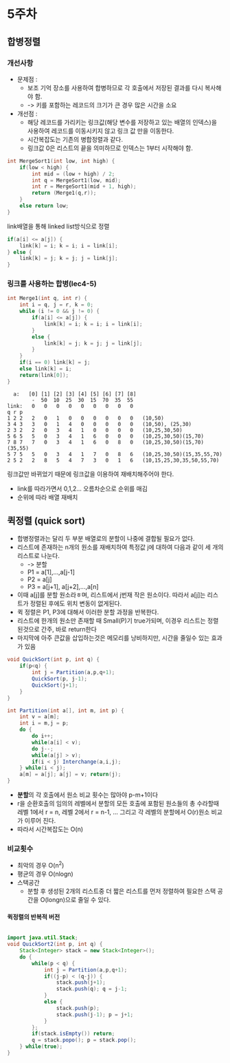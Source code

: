 # 5주차

## 합병정렬

### 개선사항

- 문제점 :
  - 보조 기억 장소를 사용하여 합병하므로 각 호출에서 저장된 결과를 다시 복사해야 함.
  - -> 키를 포함하는 레코드의 크기가 큰 경우 많은 시간을 소요
- 개선점 :
  - 해당 레코드를 가리키는 링크값(해당 변수를 저장하고 있는 배열의 인덱스)을 사용하여 레코드를 이동시키지 않고 링크 값 만을 이동한다.
  - 시간복잡도는 기존의 병합정렬과 같다.
  - 링크값 0은 리스트의 끝을 의미하므로 인덱스는 1부터 시작해야 함.

```c
int MergeSort1(int low, int high) {
    if(low < high) {
        int mid = (low + high) / 2;
        int q = MergeSort1(low, mid);
        int r = MergeSort1(mid + 1, high);
        return (Merge1(q,r));
    }
    else return low;
}
```
link배열을 통해 linked list방식으로 정렬
```c
if(a[i] <= a[j]) {
    link[k] = i; k = i; i = link[i];
} else {
    link[k] = j; k = j; j = link[j];
}
```

### 링크를 사용하는 합병(lec4-5)
```c
int Merge1(int q, int r) {
    int i = q, j = r, k = 0;
    while (i != 0 && j != 0) {
        if(a[i] <= a[j]) {
            link[k] = i; k = i; i = link[i];
        }
        else {
            link[k] = j; k = j; j = link[j];
        }
    }
    if(i == 0) link[k] = j;
    else link[k] = i; 
    return(link[0]);
}
```


```
  a:   [0] [1] [2] [3] [4] [5] [6] [7] [8]
​        -  50  10  25  30  15  70  35  55
link:   0   0   0   0   0   0   0   0   0
q r p
1 2 2   2   0   1   0   0   0   0   0   0   (10,50)
3 4 3   3   0   1   4   0   0   0   0   0   (10,50), (25,30)
2 3 2   2   0   3   4   1   0   0   0   0   (10,25,30,50)
5 6 5   5   0   3   4   1   6   0   0   0   (10,25,30,50)(15,70)
7 8 7   7   0   3   4   1   6   0   8   0   (10,25,30,50)(15,70)(35,55)
5 7 5   5   0   3   4   1   7   0   8   6   (10,25,30,50)(15,35,55,70)
2 5 2   2   8   5   4   7   3   0   1   6   (10,15,25,30,35,50,55,70)
```

링크값만 바뀌었기 때문에 링크값을 이용하여 재배치해주어야 한다.

- link를 따라가면서 0,1,2... 오름차순으로 순위를 매김
- 순위에 따라 배열 재배치

## 퀵정렬 (quick sort)

- 합병정렬과는 달리 두 부분 배열로의 분할이 나중에 결합될 필요가 없다.
- 리스트에 존재하는 n개의 원소를 재배치하여 특정값 j에 대하여 다음과 같이 세 개의 리스트로 나눈다.
  - -> 분할
  - P1 = a[1],...,a[j-1]
  - P2 = a[j]
  - P3 = a[j+1], a[j+2],...,a[n]
- 이때 a[j]를 분할 원소라ㅎ며, 리스트에서 j번재 작은 원소이다. 따라서 a[j]는 리스트가 정렬된 후에도 위치 변동이 없게된다.
- 퀵 정렬은 P1, P3에 대해서 이러한 분할 과정을 반복한다.
- 리스트에 한개의 원소만 존재할 때 Small(P)기 true가되며, 이경우 리스트는 정렬된것으로 간주, 바로 return한다
- 마지막에 아주 큰값을 삽입하는것은 메모리를 낭비하지만, 시간을 줄일수 있는 효과가 있음

```java
void QuickSort(int p, int q) {
    if(p<q) {
        int j = Partition(a,p,q+1);
        QuickSort(p, j-1);
        QuickSort(j+1);
    }
}

int Partition(int a[], int m, int p) {
    int v = a[m];
    int i = m,j = p;
    do {
        do i++;
        while(a[i] < v);
        do j--;
        while(a[j] > v);
        if(i < j) Interchange(a,i,j);
    } while(i < j);
    a[m] = a[j]; a[j] = v; return(j);
}
```

- **분할**의 각 호출에서 원소 비교 횟수는 많아야 p-m+1이다
- r을 순환호출의 임의의 레벨에서 분할의 모든 호출에 포함된 원소들의 총 수라할때 레벨 1에서 r = n, 레벨 2에서 r = n-1, ... 그리고 각 레벨의 분할에서 O(r)원소 비교가 이루어 진다.
- 따라서 시간복잡도는 O(n)

### 비교횟수

- 최악의 경우 O(n<sup>2</sup>)
- 평균의 경우 O(nlogn)
- 스택공간
  - 분할 후 생성된 2개의 리스트중 더 짧은 리스트를 먼저 정렬하여 필요한 스택 공간을 O(longn)으로 줄일 수 있다.


#### 퀵정렬의 반복적 버전
```java

import java.util.Stack;
void QuickSort2(int p, int q) {
    Stack<Integer> stack = new Stack<Integer>();
    do {
        while(p < q) {
            int j = Partition(a,p,q+1);
            if((j-p) < (q-j)) {
                stack.push(j+1);
                stack.push(q); q = j-1;
            }
            else {
                stack.push(p);
                stack.push(j-1); p = j+1;
            }
        };
        if(stack.isEmpty()) return;
        q = stack.popo(); p = stack.pop();
    } while(true);
}

```